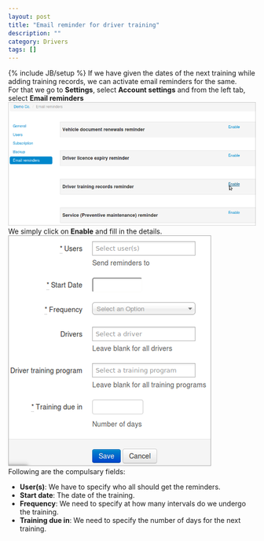 ```yaml
---
layout: post
title: "Email reminder for driver training"
description: ""
category: Drivers
tags: []
---
```

{% include JB/setup %}
If we have given the dates of the next training while adding training records, we can activate email reminders for the same.  
For that we go to **Settings**, select **Account settings** and from the left tab, select **Email reminders**   
![Selecting 'Email reminders'](/assets/images/tb/traemail_01.png)  
We simply click on **Enable** and fill in the details.  
![Details for the next training](/assets/images/tb/traemail_02.png)  
Following are the compulsary fields:
* **User(s)**: We have to specify who all should get the reminders.  
* **Start date**: The date of the training.
* **Frequency**: We need to specify at how many intervals do we undergo the training. 
* **Training due in**: We need to specify the number of days for the next training.
